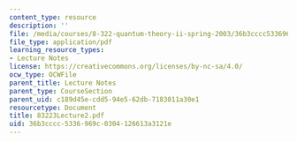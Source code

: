 ```yaml
---
content_type: resource
description: ''
file: /media/courses/8-322-quantum-theory-ii-spring-2003/36b3cccc5336969c0304126613a3121e_83223Lecture2.pdf
file_type: application/pdf
learning_resource_types:
- Lecture Notes
license: https://creativecommons.org/licenses/by-nc-sa/4.0/
ocw_type: OCWFile
parent_title: Lecture Notes
parent_type: CourseSection
parent_uid: c189d45e-cdd5-94e5-62db-7183011a30e1
resourcetype: Document
title: 83223Lecture2.pdf
uid: 36b3cccc-5336-969c-0304-126613a3121e
---
```

